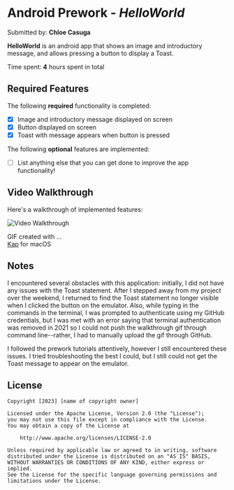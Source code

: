 # Android Prework - *HelloWorld*

Submitted by: **Chloe Casuga**

**HelloWorld** is an android app that shows an image and introductory message, and allows pressing a button to display a Toast. 

Time spent: **4** hours spent in total

## Required Features

The following **required** functionality is completed:

* [x] Image and introductory message displayed on screen
* [x] Button displayed on screen
* [x] Toast with message appears when button is pressed 

The following **optional** features are implemented:

* [ ] List anything else that you can get done to improve the app functionality!

## Video Walkthrough

Here's a walkthrough of implemented features:

<img src='walkthrough.gif' title='Video Walkthrough' width='' alt='Video Walkthrough' />


GIF created with ...  
[Kap](https://getkap.co/) for macOS


## Notes

I encountered several obstacles with this application: initially, I did not have any issues with the Toast statement. After I stepped away from my project over the weekend, I returned to find the Toast statement no longer visible when I clicked the button on the emulator. Also, while typing in the commands in the terminal, I was prompted to authenticate using my GitHub credentials, but I was met with an error saying that terminal authentication was removed in 2021 so I could not push the walkthrough gif through command line--rather, I had to manually upload the gif through GitHub. 

I followed the prework tutorials attentively, however I still encountered these issues. I tried troubleshooting the best I could, but I still could not get the Toast message to appear on the emulator.


## License

    Copyright [2023] [name of copyright owner]

    Licensed under the Apache License, Version 2.0 (the "License");
    you may not use this file except in compliance with the License.
    You may obtain a copy of the License at

        http://www.apache.org/licenses/LICENSE-2.0

    Unless required by applicable law or agreed to in writing, software
    distributed under the License is distributed on an "AS IS" BASIS,
    WITHOUT WARRANTIES OR CONDITIONS OF ANY KIND, either express or implied.
    See the License for the specific language governing permissions and
    limitations under the License.
